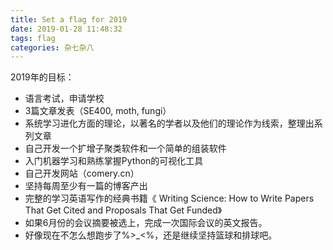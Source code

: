 ```yaml
---
title: Set a flag for 2019
date: 2019-01-28 11:48:32
tags: flag
categories: 杂七杂八
---
```


2019年的目标：

- 语言考试，申请学校
- 3篇文章发表（SE400, moth, fungi）
- 系统学习进化方面的理论，以著名的学者以及他们的理论作为线索，整理出系列文章
- 自己开发一个扩增子聚类软件和一个简单的组装软件
- 入门机器学习和熟练掌握Python的可视化工具
- 自己开发网站（comery.cn）
- 坚持每周至少有一篇的博客产出
- 完整的学习英语写作的经典书籍《
Writing Science: How to Write Papers That Get Cited and Proposals That Get Funded》
- 如果6月份的会议摘要被选上，完成一次国际会议的英文报告。
- 好像现在不怎么想跑步了%>_<%，还是继续坚持篮球和排球吧。